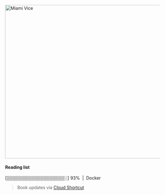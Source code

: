 [<img src="https://media.giphy.com/media/l0IsIMQkVZ0UK1Q7C/giphy.gif" alt="Miami Vice" width="800" height="500">](https://www.youtube.com/watch?v=-aMCzRj3Syg)

  #### Reading list
  
  [▒▒▒▒▒▒▒▒▒▒▒▒▒▒▒▒▒▒▒░] 93% &nbsp;|&nbsp; Docker
  
  > Book updates via [Cloud Shortcut](https://github.com/saschazengler/progress_bar_shortcut)
  